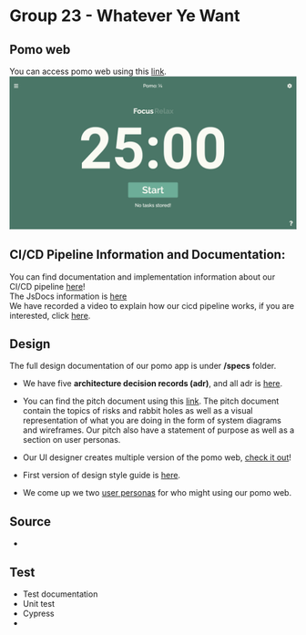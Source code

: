 # Group 23 - Whatever Ye Want

## Pomo web
You can access pomo web using this [link](https://zvidmarb.github.io/cse110-w21-group23/).
![pomoLayout](https://github.com/zvidmarb/cse110-w21-group23/blob/master/docs/media/pomoScreenShot.png)

## CI/CD Pipeline Information and Documentation:
You can find documentation and implementation information about our CI/CD pipeline [here](https://github.com/zvidmarb/cse110-w21-group23/tree/master/docs/jsdocs)!\
The JsDocs information is [here](https://github.com/zvidmarb/cse110-w21-group23/tree/master/docs/jsdocs)\
We have recorded a video to explain how our cicd pipeline works, if you are interested, click [here](https://youtu.be/PCaQwrHsKXg).

## Design

The full design documentation of our pomo app is under **/specs** folder.

- We have five **architecture decision records (adr)**, and all adr is [here](https://github.com/zvidmarb/cse110-w21-group23/tree/master/specs/adrs).

- You can find the pitch document using this [link](https://github.com/zvidmarb/cse110-w21-group23/blob/master/specs/pitch/Pomodoro%20Pitch.pdf). The pitch document contain the topics of risks and rabbit holes as well as a visual representation of what you are doing in the form of system diagrams and wireframes. Our pitch also have a statement of purpose as well as a section on user personas. 

- Our UI designer creates multiple version of the pomo web, [check it out](https://github.com/zvidmarb/cse110-w21-group23/tree/master/specs/interface)!

- First version of design style guide is [here](https://github.com/zvidmarb/cse110-w21-group23/blob/master/specs/style/DesignGuidev1.pdf).

- We come up we two [user personas](https://github.com/zvidmarb/cse110-w21-group23/tree/master/specs/users) for who might using our pomo web.

## Source 
- 

## Test
- Test documentation
- Unit test
- Cypress
- 
